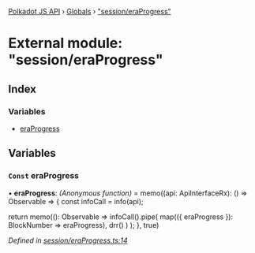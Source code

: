 [Polkadot JS API](../README.md) › [Globals](../globals.md) › ["session/eraProgress"](_session_eraprogress_.md)

# External module: "session/eraProgress"

## Index

### Variables

* [eraProgress](_session_eraprogress_.md#const-eraprogress)

## Variables

### `Const` eraProgress

• **eraProgress**: *(Anonymous function)* =  memo((api: ApiInterfaceRx): () => Observable<BlockNumber> => {
  const infoCall = info(api);

  return memo((): Observable<BlockNumber> =>
    infoCall().pipe(
      map(({ eraProgress }): BlockNumber => eraProgress),
      drr()
    )
  );
}, true)

*Defined in [session/eraProgress.ts:14](https://github.com/polkadot-js/api/blob/7cc961f789/packages/api-derive/src/session/eraProgress.ts#L14)*
